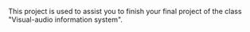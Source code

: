 This project is used to assist you to finish your final project of the class "Visual-audio information system".

